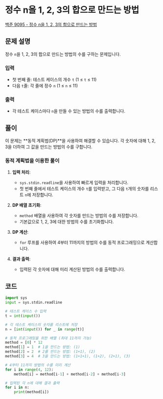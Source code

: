# 정수 n을 1, 2, 3의 합으로 만드는 방법
[백준 9095 - 정수 n을 1, 2, 3의 합으로 만드는 방법](https://www.acmicpc.net/problem/9095)

## 문제 설명

정수 `n`을 1, 2, 3의 합으로 만드는 방법의 수를 구하는 문제입니다.

### 입력

- 첫 번째 줄: 테스트 케이스의 개수 `t` (1 ≤ `t` ≤ 11)
- 다음 `t`줄: 각 줄에 정수 `n` (1 ≤ `n` ≤ 11)

### 출력

- 각 테스트 케이스마다 `n`을 만들 수 있는 방법의 수를 출력합니다.

## 풀이

이 문제는 **동적 계획법(DP)**을 사용하여 해결할 수 있습니다. 각 숫자에 대해 1, 2, 3을 더하여 그 값을 만드는 방법의 수를 구합니다.

### 동적 계획법을 이용한 풀이

1. **입력 처리**:
    - `sys.stdin.readline`을 사용하여 빠르게 입력을 처리합니다.
    - 첫 번째 줄에서 테스트 케이스의 개수 `t`를 입력받고, 그 다음 `t`개의 숫자를 리스트 `n`에 저장합니다.

2. **DP 배열 초기화**:
    - `method` 배열을 사용하여 각 숫자를 만드는 방법의 수를 저장합니다.
    - 기본값으로 1, 2, 3에 대한 방법의 수를 초기화합니다.

3. **DP 계산**:
    - `for` 루프를 사용하여 4부터 11까지의 방법의 수를 동적 프로그래밍으로 계산합니다.

4. **결과 출력**:
    - 입력된 각 숫자에 대해 미리 계산된 방법의 수를 출력합니다.

## 코드

```python
import sys
input = sys.stdin.readline

# 테스트 케이스 수 입력
t = int(input())

# 각 테스트 케이스의 숫자를 리스트에 저장
n = [int(input()) for _ in range(t)]

# 동적 프로그래밍을 위한 배열 (최대 11까지 가능)
method = [0] * 12
method[1] = 1  # 1을 만드는 방법: (1)
method[2] = 2  # 2를 만드는 방법: (1+1), (2)
method[3] = 4  # 3을 만드는 방법: (1+1+1), (1+2), (2+1), (3)

# 4부터 11까지 방법의 수를 미리 계산
for i in range(4, 12):
    method[i] = method[i-1] + method[i-2] + method[i-3]

# 입력된 각 n에 대해 결과 출력
for i in n:
    print(method[i])

